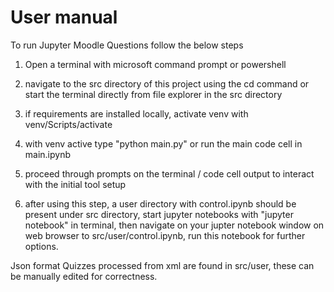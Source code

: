 # User manual 

To run Jupyter Moodle Questions follow the below steps

1. Open a terminal with microsoft command prompt or powershell

2. navigate to the src directory of this project using the cd command or start the terminal directly from file explorer in the src directory

3. if requirements are installed locally, activate venv with venv/Scripts/activate

4. with venv active type "python main.py" or run the main code cell in main.ipynb

5. proceed through prompts on the terminal / code cell output to interact with the initial tool setup

6. after using this step, a user directory with control.ipynb should be present under src directory, start jupyter notebooks with "jupyter notebook" in terminal, then navigate on your jupter notebook window on web browser to  src/user/control.ipynb, run this notebook for further options.


Json format Quizzes processed from xml are found in src/user, these can be manually edited for correctness. 
